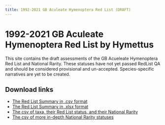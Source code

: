 ```yaml
---
title: 1992-2021 GB Aculeate Hymenoptera Red List (DRAFT)
---
```


# 1992-2021 GB Aculeate Hymenoptera Red List by Hymettus
This site contains the draft assessments of the GB Acueleate Hymenoptera Red List and National Rarity. These statuses have not yet passed RedList QA and should be considered provisional and un-accepted. Species-specific narratives are yet to be created.

## Download links
- [The Red List Summary in .csv format](downloads/assessment_summary.csv)
- [The Red List Summary in .xlsx format]()
- [The csv of taxa, their Red List status, and their National Rarity](downloads/20250207_status_rarity.csv)
- [The csv of more in-depth National Rarity statuses](downloads/NationalRarity.csv)
